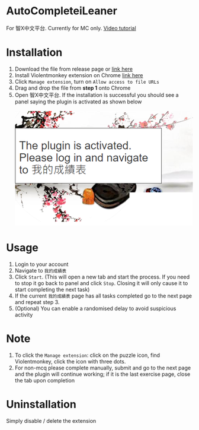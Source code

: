 # AutoCompleteiLeaner
For 智X中文平台. Currently for MC only.
[Video tutorial](https://www.youtube.com/watch?v=cMhIG1ozJfU)

# Installation
1. Download the file from release page or [link here](https://github.com/watermelonoof/AutoCompleteiLearner/releases/latest/download/autocomplete-i-learner.user.js)
2. Install Violentmonkey extension on Chrome [link here](https://chrome.google.com/webstore/detail/violentmonkey/jinjaccalgkegednnccohejagnlnfdag)
3. Click `Manage extension`, turn on `Allow access to file URLs`
4. Drag and drop the file from **step 1** onto Chrome
5. Open 智X中文平台. If the installation is successful you should see a panel saying the plugin is activated as shown below<br/><br/>
![Plugin activated](images/activated.png)

# Usage
1. Login to your account
2. Navigate to `我的成績表`
3. Click `Start`. (This will open a new tab and start the process. If you need to stop it go back to panel and click `Stop`. Closing it will only cause it to start completing the next task)
4. If the current `我的成績表` page has all tasks completed go to the next page and repeat step 3.
5. (Optional) You can enable a randomised delay to avoid suspicious activity

# Note
1. To click the `Manage extension`: click on the puzzle icon, find Violentmonkey, click the icon with three dots.
2. For non-mcq please complete manually, submit and go to the next page and the plugin will continue working; if it is the last exercise page, close the tab upon completion

# Uninstallation
Simply disable / delete the extension
